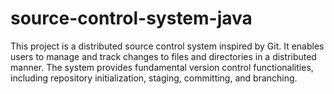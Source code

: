 # source-control-system-java
This project is a distributed source control system inspired by Git. It enables users to manage and track changes to files and directories in a distributed manner. The system provides fundamental version control functionalities, including repository initialization, staging, committing, and branching.
